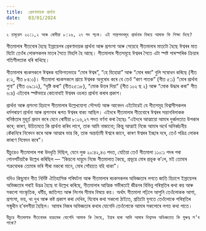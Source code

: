 ```yaml
---
title:  প্ৰেৰণাদায়ক প্ৰাৰ্থনা
date:   03/01/2024
---
```


`২ চামূৱেল ২৩:১,২ আৰু ৰোমীয়া ৮:২৬, ২৭ পদ পঢ়ক। এই শাস্ত্ৰপদসমূহ প্ৰাৰ্থনাৰ বিষয়ে আমাক কি শিক্ষা দিছে?`

গীতমালাৰ গীতবোৰ হৈছে ইস্ৰায়েলৰ প্ৰেৰণাদায়ক প্ৰাৰ্থনা আৰু প্ৰশংসা আৰু সেয়েহে গীতমালাৰ মাতটো হৈছে ঈশ্বৰৰ মাত যিটো তেওঁৰ লোকসকলৰ মাতৰ সৈতে মিহলি হৈ আছে। গীতমালাৰ গীতসমূহে ঈশ্বৰৰ সৈতে এটা স্পষ্ট পাৰস্পৰিক ক্ৰিয়াৰ গতিশীলতাক ধৰি ৰাখিছে।

গীতমালাৰ ৰচকসকলে ঈশ্বৰক ব্যক্তিগতভাৱে “মোৰ ঈশ্বৰ”, “হে যিহোৱা” আৰু “মোৰ ৰজা” বুলি সম্বোধন কৰিছে (গীত ৫:২, গীত ৮৪:৩)। গীতমালা ৰচকসকলে প্ৰায়ে ঈশ্বৰক অনুৰোধ কৰে যে তেওঁ “কাণ পাতক” (গীত ৫:১) “মোৰ প্ৰাৰ্থনা শুনা” (গীত ৩৯:১২), “দৃষ্টি কৰা” (গীত২৫:১৮), “মোক উত্তৰ দিয়া” (গীত ১০২ ছ ২) আৰু “মোক উদ্ধাৰ কৰা” গীত ৬:৪) এইবোৰ স্পষ্টভাৱে কোনোবাই ঈশ্বৰৰ ওচৰত প্ৰাৰ্থনা কৰাৰ প্ৰকাশ।

প্ৰাৰ্থনা আৰু প্ৰশংসা হিচাপে গীতমালাৰ উল্লেখযোগ্য সৌন্দৰ্য্য আৰু আবেদন এইটোৱেই যে গীতসমূহ বিশ্বাসীসকলৰ ধৰ্মপৰায়ণ প্ৰাৰ্থনা আৰু প্ৰশংসাৰ ৰূপত ঈশ্বৰৰ বাক্য আছিল। এইদৰে গীতমালাৰ গীতবোৰে ঈশ্বৰৰ সন্তানবিলাকক ঘনিষ্ঠতাৰ মুহূৰ্ত প্ৰদান কৰে যেনে ৰোমীয়া ৮:২৬,২৭ পদত বৰ্ণনা কৰা হৈছেঃ “এইদৰে আত্মায়ো আমাৰ দুৰ্ব্বলতাত উপকাৰ কৰে; কাৰণ, উচিতমতে কি প্ৰাৰ্থনা কৰিব লাগে, তাক আমি নাজানো; কিন্তু আত্মাই নিজে আমাৰ অৰ্থে অনিৰ্ব্বচনীয় কেঁকনিৰে নিবেদন কৰে আৰু আত্মাৰ ভাৱ কি, তাক অন্তৰ্য্যামী ঈশ্বৰে জানে, কাৰণ ঈশ্বৰৰ ইচ্ছাৰ দৰে, তেওঁ পৱিত্ৰ লোকৰ কাৰণে নিবেদন কৰে”।

যীচুৱেও গীতমালাৰ পৰা উদধৃতি দিছিল, যেনে লুক ২০:৪২,৪৩ পদত, যেতিয়া তেওঁ গীতমালা ১১০:১ পদৰ পৰা পোনপটিয়াকৈ উল্লেখ কৰিছিল — “কিয়নো দায়ুদে নিজে গীতমালাত কৈছে, প্ৰভূৱে মোৰ প্ৰভূক ক’লে, মই তোমাৰ শত্ৰুবোৰক তোমাৰ ভৰি পীৰা নকৰো মানে, মোৰ সোঁহাতে বহি থাকা”।

যদিও কিছুমান গীত নিৰ্দিষ্ট ঐতিহাসিক পৰিঘটনা আৰু গীতমালাৰ ৰচকসকলৰ অভিজ্ঞতাৰ লগতে জাতি হিচাপে ইস্ৰায়েলৰ অভিজ্ঞতাৰ পৰাই উদ্ভৱ হৈছে বা উল্লেখ কৰিছে, গীতমালাৰ আত্মিক গভীৰতাই জীৱনৰ বিভিন্ন পৰিস্থতিৰ কথা কয় আৰু সকলো সাংস্কৃতিক, ধৰ্মীয়, জাতিগত আৰু লিংগৰ সীমাৰ বিষয়ে কয়। অৰ্থাৎ গীতমালা পঢ়িলে আপুনি তেওঁলোকক আশা, প্ৰশংসা, ভয়, খং দুখ আৰু কষ্ট প্ৰকাশ কৰা দেখিব, যিবোৰ কথা সকলো ঠাইতে, প্ৰতিটো যুগতে তেওঁলোকে পৰিস্থতিৰ সন্মুখীন হ’বলগীয়া হৈছিল। আমাৰ নিজৰ অভিজ্ঞতাৰ কথাৰ যোগেদি তেওঁলোকে আমাৰ সকলোৰে লগত কথা পাতে।

`যীচুৱে গীতমালাৰ গীতবোৰৰ ব্যৱহাৰৰ যোগেদি আমাক কি কৈছে, ইয়াৰ দ্বাৰা আমি আমাৰ বিশ্বাসৰ অভিজ্ঞতাত কি গুৰুত্ব ল’ব পাৰো?`